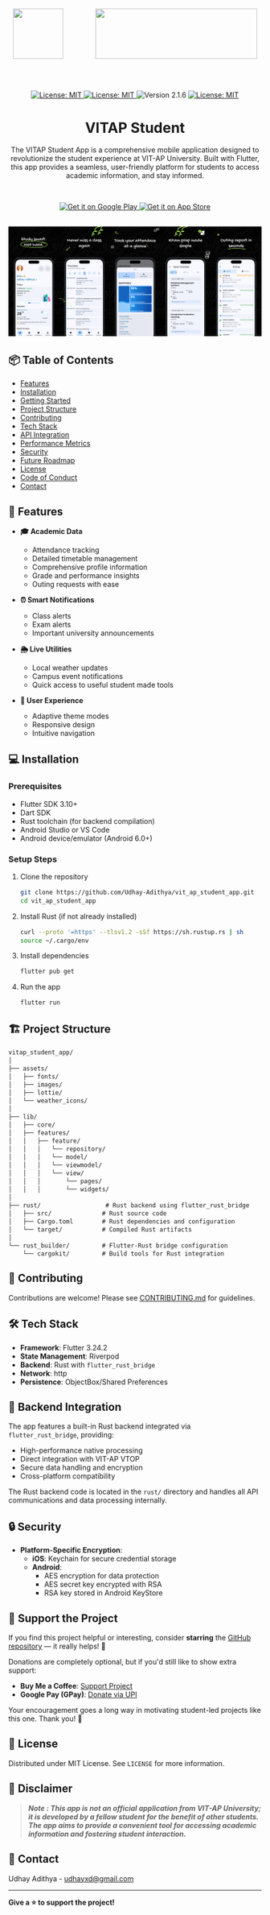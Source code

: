 

<br />
<p align="center">
    <img src="public/Final_Icon_512x512.png" width="100" height="100" style="margin-right: 60px;"> 
    <img src="public/vitaplogo.png" width="322" height="100"> 
</p>


##

<br>

<p align="center">
    <a href="https://github.com/Udhay-Adithya/vit_ap_student_app">
    <img src="https://img.shields.io/github/stars/Udhay-Adithya/vit_ap_student_app?style=social" alt="License: MIT">
    </a>
    <a href="https://opensource.org/licenses/MIT">
    <img src="https://img.shields.io/badge/License-MIT-blue.svg" alt="License: MIT">
    </a>
    <img src="https://img.shields.io/badge/Version-2.1.6-blue.svg" alt="Version 2.1.6">
    <a href="https://github.com/Udhay-Adithya/vit_ap_student_app/issues">
    <img src="https://img.shields.io/github/issues/Udhay-Adithya/vit_ap_student_app" alt="License: MIT">
    </a>
    <h1 align="center">VITAP Student</h1>
    <p align="center">The VITAP Student App is a comprehensive mobile application designed to revolutionize the student experience at VIT-AP University. Built with Flutter, this app provides a seamless, user-friendly platform for students to access academic information, and stay informed.
    </p>
</p>
<br>

<p align="center">
    <a href="https://play.google.com/store/apps/details?id=com.udhay.vitapstudentapp">
        <img src="https://img.shields.io/badge/Google_Play-414141?logo=google-play&logoColor=white" alt="Get it on Google Play" height="80">
    </a>
    <a href="https://apps.apple.com/in/app/vitap-student/id6748966515">
        <img src="https://img.shields.io/badge/App_Store-0D96F6?logo=app-store&logoColor=white" alt="Get it on App Store" height="80">
    </a>
</p>
<br>

<img src="public/all_ip.png"> 

## 📦 Table of Contents

- [Features](#-features)
- [Installation](#-installation)
- [Getting Started](#-getting-started)
- [Project Structure](#-project-structure)
- [Contributing](#-contributing)
- [Tech Stack](#-tech-stack)
- [API Integration](#-api-integration)
- [Performance Metrics](#-performance-metrics)
- [Security](#-security)
- [Future Roadmap](#-future-roadmap)
- [License](#-license)
- [Code of Conduct](#-code-of-conduct)
- [Contact](#-contact)

## 🚀 Features

- **🎓 Academic Data**
  - Attendance tracking
  - Detailed timetable management
  - Comprehensive profile information
  - Grade and performance insights
  - Outing requests with ease

- **⏰ Smart Notifications**
  - Class alerts
  - Exam alerts
  - Important university announcements

- **🌦️ Live Utilities**
  - Local weather updates
  - Campus event notifications
  - Quick access to useful student made tools

- **🎨 User Experience**
  - Adaptive theme modes
  - Responsive design
  - Intuitive navigation

## 💻 Installation

### Prerequisites
- Flutter SDK 3.10+
- Dart SDK
- Rust toolchain (for backend compilation)
- Android Studio or VS Code
- Android device/emulator (Android 6.0+)

### Setup Steps
1. Clone the repository
   ```bash
   git clone https://github.com/Udhay-Adithya/vit_ap_student_app.git
   cd vit_ap_student_app
   ```

2. Install Rust (if not already installed)
   ```bash
   curl --proto '=https' --tlsv1.2 -sSf https://sh.rustup.rs | sh
   source ~/.cargo/env
   ```

3. Install dependencies
   ```bash
   flutter pub get
   ```

4. Run the app
   ```bash
   flutter run
   ```

## 🏗️ Project Structure

```
vitap_student_app/
│
├── assets/
│   ├── fonts/
│   ├── images/
│   ├── lottie/
│   └── weather_icons/
│
├── lib/
│   ├── core/
│   ├── features/
│   │   ├── feature/
│   │   │   └── repository/
│   │   │   └── model/
│   │   │   └── viewmodel/
│   │   │   └── view/
│   │   │       └── pages/
│   │   │       └── widgets/
│
├── rust/                  # Rust backend using flutter_rust_bridge
│   ├── src/              # Rust source code
│   ├── Cargo.toml        # Rust dependencies and configuration
│   └── target/           # Compiled Rust artifacts
│
└── rust_builder/         # Flutter-Rust bridge configuration
    └── cargokit/         # Build tools for Rust integration

```


## 🤝 Contributing
Contributions are welcome! Please see [CONTRIBUTING.md](/CONTRIBUTING.md) for guidelines.

## 🛠️ Tech Stack

- **Framework**: Flutter 3.24.2
- **State Management**: Riverpod
- **Backend**: Rust with `flutter_rust_bridge`
- **Network**: http
- **Persistence**: ObjectBox/Shared Preferences

## 🔌 Backend Integration

The app features a built-in Rust backend integrated via `flutter_rust_bridge`, providing:
- High-performance native processing
- Direct integration with VIT-AP VTOP
- Secure data handling and encryption
- Cross-platform compatibility

The Rust backend code is located in the `rust/` directory and handles all API communications and data processing internally.

## 🔒 Security

- **Platform-Specific Encryption**:
  - **iOS**: Keychain for secure credential storage
  - **Android**: 
    - AES encryption for data protection
    - AES secret key encrypted with RSA
    - RSA key stored in Android KeyStore

## 💖 Support the Project

If you find this project helpful or interesting, consider **starring** the [GitHub repository](https://github.com/VITAP-Student-Project/vitap_student_app) — it really helps! 🌟

Donations are completely optional, but if you'd still like to show extra support:

* **Buy Me a Coffee**: [Support Project](https://www.buymeacoffee.com/udhayxdw)
* **Google Pay (GPay)**: [Donate via UPI](upi://pay?pa=udhayxd@okaxis&pn=Udhay%20Adithya&mc=0000&mode=02&purpose=00)

Your encouragement goes a long way in motivating student-led projects like this one. Thank you! 🙏

## 📄 License

Distributed under MIT License. 
See `LICENSE` for more information.

## 📢 Disclaimer

> ***Note : This app is not an official application from VIT-AP University; it is developed by a fellow student for the benefit of other students. The app aims to provide a convenient tool for accessing academic information and fostering student interaction.***

## 📧 Contact

Udhay Adithya - [udhayxd@gmail.com](mailto:udhayxd@gmail.com)

---

**Give a ⭐ to support the project!**